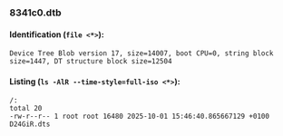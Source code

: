 ### 8341c0.dtb
#### Identification (`file <*>`):
```
Device Tree Blob version 17, size=14007, boot CPU=0, string block size=1447, DT structure block size=12504
```
#### Listing (`ls -AlR --time-style=full-iso <*>`):
```
/:
total 20
-rw-r--r-- 1 root root 16480 2025-10-01 15:46:40.865667129 +0100 D24GiR.dts
```

